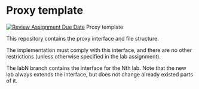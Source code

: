 # Proxy template

[![Review Assignment Due Date](https://classroom.github.com/assets/deadline-readme-button-22041afd0340ce965d47ae6ef1cefeee28c7c493a6346c4f15d667ab976d596c.svg)](https://classroom.github.com/a/Y5HNZNle)
Proxy template

This repository contains the proxy interface and file structure.
  
The implementation must comply with this interface, and there are 
no other restrictions (unless otherwise specified in the lab assignment).

The labN branch contains the interface for the Nth lab.  Note that the new
lab always extends the interface, but does not change already existed parts of it.

